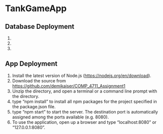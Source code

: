 # TankGameApp

## Database Deployment
1.
2.
3.

## App Deployment
1. Install the latest version of Node.js (https://nodejs.org/en/download).
2. Download the source from https://github.com/demikaiser/COMP_4711_Assignment1
3. Unzip the directory, and open a terminal or a command line prompt with the directory.
4. type “npm install” to install all npm packages for the project specified in the package.json file.
5. type “npm start” to start the server. The destination port is automatically assigned among the ports available (e.g. 8080).
6. To use the application, open up a browser and type “localhost:8080” or “127.0.0.1:8080”.
